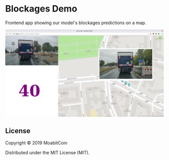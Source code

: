 # Blockages Demo

Frontend app showing our model's blockages predictions on a map.

![](./assets/screenshot.png)


## License

Copyright © 2019 MoabitCoin

Distributed under the MIT License (MIT).
